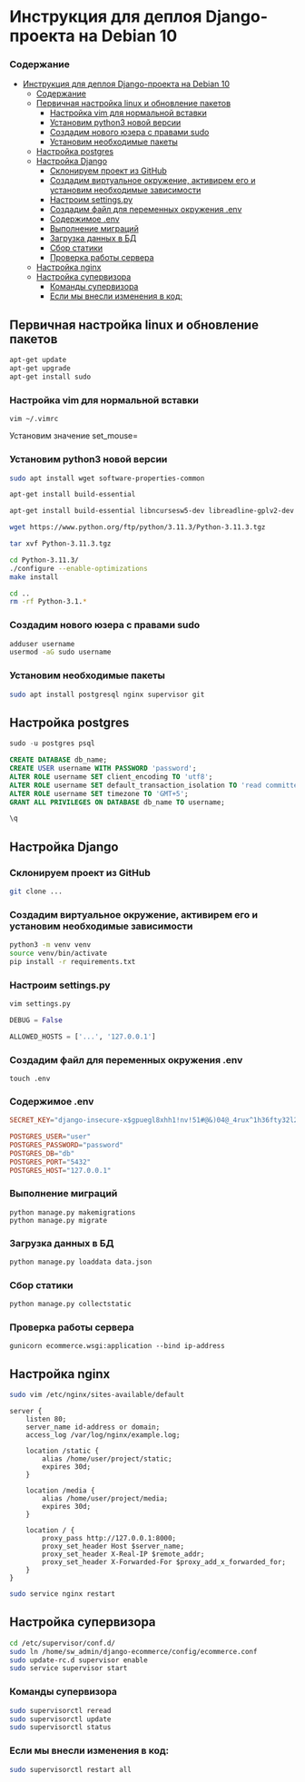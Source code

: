 # Инструкция для деплоя Django-проекта на Debian 10
### Содержание
- [Инструкция для деплоя Django-проекта на Debian 10](#инструкция-для-деплоя-django-проекта-на-debian-10)
    - [Содержание](#содержание)
  - [Первичная настройка linux и обновление пакетов](#первичная-настройка-linux-и-обновление-пакетов)
    - [Настройка vim для нормальной вставки](#настройка-vim-для-нормальной-вставки)
    - [Установим python3 новой версии](#установим-python3-новой-версии)
    - [Создадим нового юзера с правами sudo](#создадим-нового-юзера-с-правами-sudo)
    - [Установим необходимые пакеты](#установим-необходимые-пакеты)
  - [Настройка postgres](#настройка-postgres)
  - [Настройка Django](#настройка-django)
    - [Склонируем проект из GitHub](#склонируем-проект-из-github)
    - [Создадим виртуальное окружение, активирем его и установим необходимые зависимости](#создадим-виртуальное-окружение-активирем-его-и-установим-необходимые-зависимости)
    - [Настроим settings.py](#настроим-settingspy)
    - [Создадим файл для переменных окружения .env](#создадим-файл-для-переменных-окружения-env)
    - [Содержимое .env](#содержимое-env)
    - [Выполнение миграций](#выполнение-миграций)
    - [Загрузка данных в БД](#загрузка-данных-в-бд)
    - [Сбор статики](#сбор-статики)
    - [Проверка работы сервера](#проверка-работы-сервера)
  - [Настройка nginx](#настройка-nginx)
  - [Настройка супервизора](#настройка-супервизора)
    - [Команды супервизора](#команды-супервизора)
    - [Если мы внесли изменения в код:](#если-мы-внесли-изменения-в-код)

## Первичная настройка linux и обновление пакетов

```bash
apt-get update
apt-get upgrade
apt-get install sudo
```

### Настройка vim для нормальной вставки
```
vim ~/.vimrc
```
Установим значение set_mouse=

### Установим python3 новой версии
```bash
sudo apt install wget software-properties-common

apt-get install build-essential

apt-get install build-essential libncursesw5-dev libreadline-gplv2-dev libssl-dev libsqlite3-dev tk-dev libc6-dev libbz2-dev libffi-dev -y 
```

```bash
wget https://www.python.org/ftp/python/3.11.3/Python-3.11.3.tgz

tar xvf Python-3.11.3.tgz
```

```bash
cd Python-3.11.3/
./configure --enable-optimizations
make install
```

```bash
cd ..
rm -rf Python-3.1.*
```

### Создадим нового юзера с правами sudo 
```bash
adduser username
usermod -aG sudo username
```

### Установим необходимые пакеты
```bash
sudo apt install postgresql nginx supervisor git
```

## Настройка postgres
```sql
sudo -u postgres psql

CREATE DATABASE db_name;
CREATE USER username WITH PASSWORD 'password';
ALTER ROLE username SET client_encoding TO 'utf8';
ALTER ROLE username SET default_transaction_isolation TO 'read committed';
ALTER ROLE username SET timezone TO 'GMT+5';
GRANT ALL PRIVILEGES ON DATABASE db_name TO username;

\q
```
## Настройка Django

### Склонируем проект из GitHub
```bash
git clone ...
```

### Создадим виртуальное окружение, активирем его и установим необходимые зависимости
```bash
python3 -m venv venv
source venv/bin/activate
pip install -r requirements.txt
```

### Настроим settings.py
```bash
vim settings.py
```
```python
DEBUG = False

ALLOWED_HOSTS = ['...', '127.0.0.1']
```

### Создадим файл для переменных окружения .env
```
touch .env
```

### Содержимое .env
```conf
SECRET_KEY="django-insecure-x$gpuegl8xhh1!nv!51#@&)04@_4rux^1h36fty32l221)@^_3"

POSTGRES_USER="user"
POSTGRES_PASSWORD="password"
POSTGRES_DB="db"
POSTGRES_PORT="5432"
POSTGRES_HOST="127.0.0.1"
```

### Выполнение миграций
```shell
python manage.py makemigrations
python manage.py migrate
```

### Загрузка данных в БД
```bash
python manage.py loaddata data.json
```

### Сбор статики
```bash
python manage.py collectstatic
```

### Проверка работы сервера 
```shell
gunicorn ecommerce.wsgi:application --bind ip-address
```

## Настройка nginx 
```bash
sudo vim /etc/nginx/sites-available/default 
```

```nginx
server {
    listen 80;
    server_name id-address or domain;
    access_log /var/log/nginx/example.log;

    location /static {
        alias /home/user/project/static;
        expires 30d;
    }

    location /media {
        alias /home/user/project/media;
        expires 30d;
    }

    location / {
        proxy_pass http://127.0.0.1:8000;
        proxy_set_header Host $server_name;
        proxy_set_header X-Real-IP $remote_addr;
        proxy_set_header X-Forwarded-For $proxy_add_x_forwarded_for;
    }
}
```
```bash
sudo service nginx restart
```
## Настройка супервизора
```bash
cd /etc/supervisor/conf.d/
sudo ln /home/sw_admin/django-ecommerce/config/ecommerce.conf
sudo update-rc.d supervisor enable
sudo service supervisor start
```

### Команды супервизора
```bash
sudo supervisorctl reread
sudo supervisorctl update
sudo supervisorctl status
```

### Если мы внесли изменения в код:
```bash
sudo supervisorctl restart all
```
